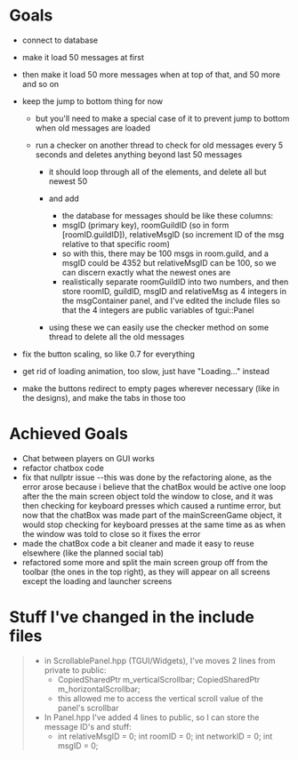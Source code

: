 # Goals

- connect to database



- make it load 50 messages at first

- then make it load 50 more messages when at top of that, and 50 more and so on

- keep the jump to bottom thing for now

  - but you'll need to make a special case of it to prevent jump to bottom when old messages are loaded

  - run a checker on another thread to check for old messages every 5 seconds and deletes anything beyond last 50 messages

    - it should loop through all of the elements, and delete all but newest 50

    - and add

      - the database for messages should be like these columns: 

      + msgID (primary key), roomGuildID (so in form [roomID.guildID]), relativeMsgID (so increment ID of the msg relative to that specific room)

      - so with this, there may be 100 msgs in room.guild, and a msgID could be 4352 but relativeMsgID can be 100, so we can discern exactly what the newest ones are
      - realistically separate roomGuildID into two numbers, and then store roomID, guildID, msgID and relativeMsg as 4 integers in the msgContainer panel, and I've edited the include files so that the 4 integers are public variables of tgui::Panel

    - using these we can easily use the checker method on some thread to delete all the old messages



- fix the button scaling, so like 0.7 for everything
- get rid of loading animation, too slow, just have "Loading..." instead
- make the buttons redirect to empty pages wherever necessary (like in the designs), and make the tabs in those too

# Achieved Goals

- Chat between players on GUI works
- refactor chatbox code
- fix that nullptr issue --this was done by the refactoring alone, as the error arose because i believe that the chatBox would be active one loop after the the main screen object told the window to close, and it was then checking for keyboard presses which caused a runtime error, but now that the chatBox was made part of the mainScreenGame object, it would stop checking for keyboard presses at the same time as as when the window was told to close so it fixes the error
- made the chatBox code a bit cleaner and made it easy to reuse elsewhere (like the planned social tab)
- refactored some more and split the main screen group off from the toolbar (the ones in the top right), as they will appear on all screens except the loading and launcher screens

# Stuff I've changed in the include files

> - in ScrollablePanel.hpp (TGUI/Widgets), I've moves 2 lines from private to public:
>   - CopiedSharedPtr<ScrollbarChildWidget> m_verticalScrollbar;
>     CopiedSharedPtr<ScrollbarChildWidget> m_horizontalScrollbar;
>   - this allowed me to access the vertical scroll value of the panel's scrollbar
> - In Panel.hpp I've added 4 lines to public, so I can store the message ID's and stuff:
>   - int relativeMsgID = 0;
>     int roomID = 0;
>     int networkID = 0;
>     int msgID = 0;